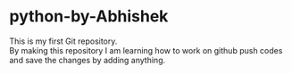 # python-by-Abhishek
This is my first Git repository.
<br>
By making this repository I am learning how to work on github push codes and save the changes by adding anything.


             

